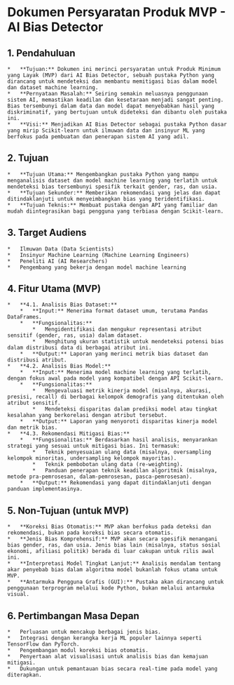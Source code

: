 # Dokumen Persyaratan Produk MVP - AI Bias Detector

## 1. Pendahuluan
    *   **Tujuan:** Dokumen ini merinci persyaratan untuk Produk Minimum yang Layak (MVP) dari AI Bias Detector, sebuah pustaka Python yang dirancang untuk mendeteksi dan membantu memitigasi bias dalam model dan dataset machine learning.
    *   **Pernyataan Masalah:** Seiring semakin meluasnya penggunaan sistem AI, memastikan keadilan dan kesetaraan menjadi sangat penting. Bias tersembunyi dalam data dan model dapat menyebabkan hasil yang diskriminatif, yang bertujuan untuk dideteksi dan dibantu oleh pustaka ini.
    *   **Visi:** Menjadikan AI Bias Detector sebagai pustaka Python dasar yang mirip Scikit-learn untuk ilmuwan data dan insinyur ML yang berfokus pada pembuatan dan penerapan sistem AI yang adil.

## 2. Tujuan
    *   **Tujuan Utama:** Mengembangkan pustaka Python yang mampu menganalisis dataset dan model machine learning yang terlatih untuk mendeteksi bias tersembunyi spesifik terkait gender, ras, dan usia.
    *   **Tujuan Sekunder:** Memberikan rekomendasi yang jelas dan dapat ditindaklanjuti untuk menyeimbangkan bias yang teridentifikasi.
    *   **Tujuan Teknis:** Membuat pustaka dengan API yang familiar dan mudah diintegrasikan bagi pengguna yang terbiasa dengan Scikit-learn.

## 3. Target Audiens
    *   Ilmuwan Data (Data Scientists)
    *   Insinyur Machine Learning (Machine Learning Engineers)
    *   Peneliti AI (AI Researchers)
    *   Pengembang yang bekerja dengan model machine learning

## 4. Fitur Utama (MVP)
    *   **4.1. Analisis Bias Dataset:**
        *   **Input:** Menerima format dataset umum, terutama Pandas DataFrames.
        *   **Fungsionalitas:**
            *   Mengidentifikasi dan mengukur representasi atribut sensitif (gender, ras, usia) dalam dataset.
            *   Menghitung ukuran statistik untuk mendeteksi potensi bias dalam distribusi data di berbagai atribut ini.
        *   **Output:** Laporan yang merinci metrik bias dataset dan distribusi atribut.
    *   **4.2. Analisis Bias Model:**
        *   **Input:** Menerima model machine learning yang terlatih, dengan fokus awal pada model yang kompatibel dengan API Scikit-learn.
        *   **Fungsionalitas:**
            *   Mengevaluasi metrik kinerja model (misalnya, akurasi, presisi, recall) di berbagai kelompok demografis yang ditentukan oleh atribut sensitif.
            *   Mendeteksi disparitas dalam prediksi model atau tingkat kesalahan yang berkorelasi dengan atribut tersebut.
        *   **Output:** Laporan yang menyoroti disparitas kinerja model dan metrik bias.
    *   **4.3. Rekomendasi Mitigasi Bias:**
        *   **Fungsionalitas:** Berdasarkan hasil analisis, menyarankan strategi yang sesuai untuk mitigasi bias. Ini termasuk:
            *   Teknik penyesuaian ulang data (misalnya, oversampling kelompok minoritas, undersampling kelompok mayoritas).
            *   Teknik pembobotan ulang data (re-weighting).
            *   Panduan penerapan teknik keadilan algoritmik (misalnya, metode pra-pemrosesan, dalam-pemrosesan, pasca-pemrosesan).
        *   **Output:** Rekomendasi yang dapat ditindaklanjuti dengan panduan implementasinya.

## 5. Non-Tujuan (untuk MVP)
    *   **Koreksi Bias Otomatis:** MVP akan berfokus pada deteksi dan rekomendasi, bukan pada koreksi bias secara otomatis.
    *   **Jenis Bias Komprehensif:** MVP akan secara spesifik menangani bias gender, ras, dan usia. Jenis bias lain (misalnya, status sosial ekonomi, afiliasi politik) berada di luar cakupan untuk rilis awal ini.
    *   **Interpretasi Model Tingkat Lanjut:** Analisis mendalam tentang akar penyebab bias dalam algoritma model bukanlah fokus utama untuk MVP.
    *   **Antarmuka Pengguna Grafis (GUI):** Pustaka akan dirancang untuk penggunaan terprogram melalui kode Python, bukan melalui antarmuka visual.

## 6. Pertimbangan Masa Depan
    *   Perluasan untuk mencakup berbagai jenis bias.
    *   Integrasi dengan kerangka kerja ML populer lainnya seperti TensorFlow dan PyTorch.
    *   Pengembangan modul koreksi bias otomatis.
    *   Penyertaan alat visualisasi untuk analisis bias dan kemajuan mitigasi.
    *   Dukungan untuk pemantauan bias secara real-time pada model yang diterapkan.
